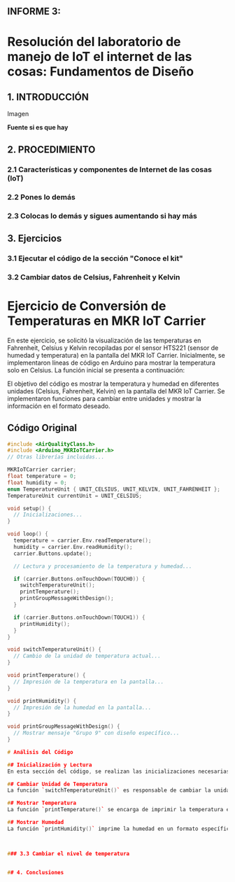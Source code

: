 ## INFORME 3: 

# Resolución del laboratorio de manejo de IoT el internet de las cosas: Fundamentos de Diseño

## 1. INTRODUCCIÓN

Imagen
 
**Fuente si es que hay**

## 2. PROCEDIMIENTO
### 2.1 Características y componentes de Internet de las cosas (IoT)
### 2.2 Pones lo demás
### 2.3 Colocas lo demás y sigues aumentando si hay más

## 3. Ejercicios
### 3.1 Ejecutar el código de la sección "Conoce el kit"


### 3.2 Cambiar datos de Celsius, Fahrenheit y Kelvin

# Ejercicio de Conversión de Temperaturas en MKR IoT Carrier

En este ejercicio, se solicitó la visualización de las temperaturas en Fahrenheit, Celsius y Kelvin recopiladas por el sensor HTS221 (sensor de humedad y temperatura) en la pantalla del MKR IoT Carrier. Inicialmente, se implementaron líneas de código en Arduino para mostrar la temperatura solo en Celsius. La función inicial se presenta a continuación:

El objetivo del código es mostrar la temperatura y humedad en diferentes unidades (Celsius, Fahrenheit, Kelvin) en la pantalla del MKR IoT Carrier. Se implementaron funciones para cambiar entre unidades y mostrar la información en el formato deseado.

## Código Original

```cpp
#include <AirQualityClass.h>
#include <Arduino_MKRIoTCarrier.h>
// Otras librerías incluidas...

MKRIoTCarrier carrier;
float temperature = 0;
float humidity = 0;
enum TemperatureUnit { UNIT_CELSIUS, UNIT_KELVIN, UNIT_FAHRENHEIT };
TemperatureUnit currentUnit = UNIT_CELSIUS;

void setup() {
  // Inicializaciones...
}

void loop() {
  temperature = carrier.Env.readTemperature();
  humidity = carrier.Env.readHumidity();
  carrier.Buttons.update();

  // Lectura y procesamiento de la temperatura y humedad...

  if (carrier.Buttons.onTouchDown(TOUCH0)) {
    switchTemperatureUnit();
    printTemperature();
    printGroupMessageWithDesign();
  }

  if (carrier.Buttons.onTouchDown(TOUCH1)) {
    printHumidity();
  }
}

void switchTemperatureUnit() {
  // Cambio de la unidad de temperatura actual...
}

void printTemperature() {
  // Impresión de la temperatura en la pantalla...
}

void printHumidity() {
  // Impresión de la humedad en la pantalla...
}

void printGroupMessageWithDesign() {
  // Mostrar mensaje "Grupo 9" con diseño específico...
}

# Análisis del Código

## Inicialización y Lectura
En esta sección del código, se realizan las inicializaciones necesarias y se procede a la lectura de la temperatura y la humedad en el bucle principal (`loop()`). Las variables `temperature` y `humidity` se actualizan con los valores del sensor HTS221.

## Cambiar Unidad de Temperatura
La función `switchTemperatureUnit()` es responsable de cambiar la unidad de temperatura actual entre Celsius, Kelvin y Fahrenheit. Este cambio es activado al tocar el botón táctil `TOUCH0`.

## Mostrar Temperatura
La función `printTemperature()` se encarga de imprimir la temperatura en la pantalla del MKR IoT Carrier. Utiliza un `switch` para adaptar la visualización según la unidad seleccionada (Celsius, Kelvin o Fahrenheit). Se han definido variables adicionales como `temperatureF` y `temperatureK` para las conversiones entre unidades.

## Mostrar Humedad
La función `printHumidity()` imprime la humedad en un formato específico en la pantalla cuando se toca el botón `TOUCH1`.



### 3.3 Cambiar el nivel de temperatura


## 4. Conclusiones

